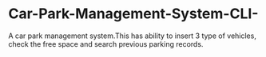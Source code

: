 # Car-Park-Management-System-CLI-
A car park management system.This has ability to insert 3 type of vehicles, check the free space and search previous parking records.
